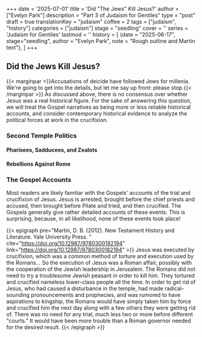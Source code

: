 +++
date = '2025-07-01'
title = 'Did "The Jews" Kill Jesus?'
author = ["Evelyn Park"]
description = "Part 3 of Judaism for Gentiles"
type = "post"
draft = true
translationKey = "judaism"
coffee = 2
tags = ["judaism", "history"]
categories = ["judaism"]
stage = "seedling"
cover = ''
series = 'Judaism for Gentiles'
lastmod = ''
history = [
  {date = "2025-06-17", stage="seedling", author = "Evelyn Park", note = "Rough outline and Martin text"},
]
+++

## Did the Jews Kill Jesus?

{{< marginpar >}}Accusations of deicide have followed Jews for millenia. We're going to get into the details, but let me say up front: please stop.{{< /marginpar >}}
As discussed above, there is no consensus over whether Jesus was a real historical figure. For the sake of answering this question, we will treat the Gospel narratives as being more or less reliable historical accounts, and consider contemporary historical evidence to analyze the political forces at work in the crucifixion.

### Second Temple Politics

#### Pharisees, Sadducees, and Zealots

#### Rebellions Against Rome

### The Gospel Accounts

Most readers are likely familiar with the Gospels' accounts of the trial and crucifixion of Jesus. Jesus is arrested, brought before the chief priests and accused, then brought before Pilate and tried, and then crucified. The Gospels generally give rather detailed accounts of these events. This is surprising, because, in all likelihood, none of these events took place!

{{< epigraph pre="Martin, D. B. (2012). New Testament History and Literature. Yale University Press. " cite="https://doi.org/10.12987/9780300182194" link="https://doi.org/10.12987/9780300182194" >}}
Jesus was executed by crucifixion, which was a common method of torture and execution used by the Romans... So the execution of Jesus was a Roman affair, possibly with the cooperation of the Jewish leadership in Jerusalem. The Romans did not need to try a troublesome Jewish peasant in order to kill him. They tortured and crucified nameless lower-class people all the time. In order to get rid of Jesus, who had caused a disturbance in the temple, had made radical-sounding pronouncements and prophecies, and was rumored to have aspirations to kingship, the Romans would have simply taken him by force and crucified him the next day along with a few others they were getting rid of. There was no need for any trial, much less two or more before different "courts." It would have been more trouble than a Roman governor needed for the desired result.
{{< /epigraph >}}